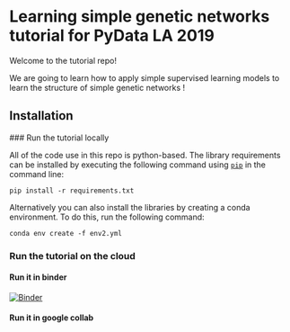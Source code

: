 # Learning simple genetic networks tutorial for PyData LA 2019

Welcome to the tutorial repo! 

We are going to learn how to apply simple supervised learning models to learn the structure of simple genetic networks ! 


## Installation

### Run the tutorial locally

All of the code use in this repo is python-based.
The library requirements can be installed by executing the following command using
[`pip`](pypi.org/project/pip) in the command line:

``` pip install -r requirements.txt ```

Alternatively you can also install the libraries by creating a conda environment.
To do this, run the following command: 

```conda env create -f env2.yml```


### Run the tutorial on the cloud 

#### Run it in binder 

[![Binder](https://mybinder.org/badge_logo.svg)](https://mybinder.org/v2/gh/manuflores/grnlearn_tutorial/master)


#### Run it in google collab
